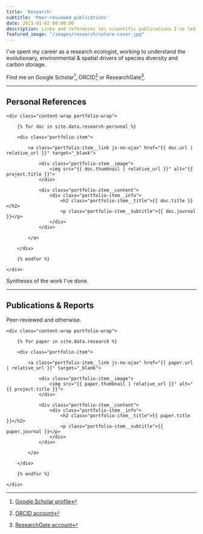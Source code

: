 ```yaml
---
title: 'Research'
subtitle: 'Peer-reviewed publications'
date: 2021-01-02 00:00:00
description: Links and references to\ scientific publications I've led or contributed to as a co-author
featured_image: "/images/research/nature-cover.jpg"
---
```


I've spent my career as a research ecologist, working to understand the evolutionary, environmental & spatial drivers of species diversity and carbon storage.

Find me on Google Scholar[^1], ORCID[^2] or ResearchGate[^3].

---

## Personal References

<section class="portfolio">

    <div class="content-wrap portfolio-wrap">

        {% for doc in site.data.research-personal %}

        <div class="portfolio-item">

            <a class="portfolio-item__link js-no-ajax" href="{{ doc.url | relative_url }}" target="_blank">

                <div class="portfolio-item__image">
                    <img src="{{ doc.thumbnail | relative_url }}" alt="{{ project.title }}">
                </div>

                <div class="portfolio-item__content">
                    <div class="portfolio-item__info">
                        <h2 class="portfolio-item__title">{{ doc.title }}</h2>
                        <p class="portfolio-item__subtitle">{{ doc.journal }}</p>
                    </div>
                </div>

            </a>

        </div>

        {% endfor %}

    </div>

</section>

Syntheses of the work I've done.

---

## Publications & Reports

Peer-reviewed and otherwise.

<section class="portfolio">

    <div class="content-wrap portfolio-wrap">

        {% for paper in site.data.research %}

        <div class="portfolio-item">

            <a class="portfolio-item__link js-no-ajax" href="{{ paper.url | relative_url }}" target="_blank">

                <div class="portfolio-item__image">
                    <img src="{{ paper.thumbnail | relative_url }}" alt="{{ project.title }}">
                </div>

                <div class="portfolio-item__content">
                    <div class="portfolio-item__info">
                        <h2 class="portfolio-item__title">{{ paper.title }}</h2>
                        <p class="portfolio-item__subtitle">{{ paper.journal }}</p>
                    </div>
                </div>

            </a>

        </div>

        {% endfor %}

    </div>

</section>

[^1]: [Google Scholar profile](https://scholar.google.com/citations?hl=en&user=LoGxS40AAAAJ&view_op=list_works&sortby=pubdate)
[^2]: [ORCID account](http://orcid.org/0000-0001-7392-4368)
[^3]: [ResearchGate account](https://www.researchgate.net/profile/Christopher_Anderson22)
[^4]: [Curriculum Vitae]({{ "/pdf/cv.pdf" | relative_url }})
